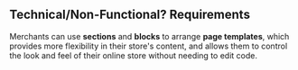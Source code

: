 ## Technical/Non-Functional? Requirements

Merchants can use **sections** and **blocks** to arrange **page templates**, which provides more flexibility in their store's content, and allows them to control the look and feel of their online store without needing to edit code.


